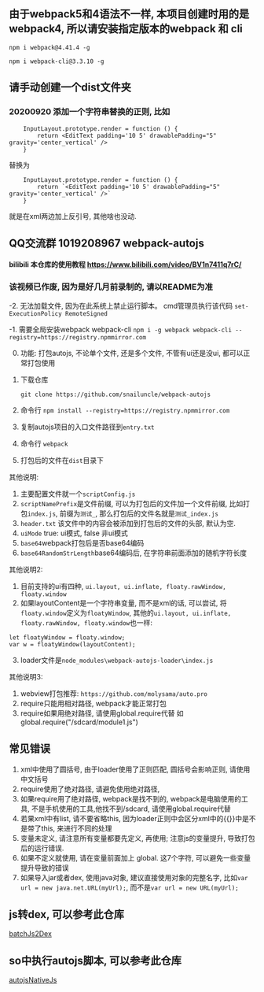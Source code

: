 ## 由于webpack5和4语法不一样, 本项目创建时用的是webpack4, 所以请安装指定版本的webpack 和 cli
```
npm i webpack@4.41.4 -g

npm i webpack-cli@3.3.10 -g

```
## 请手动创建一个dist文件夹
### 20200920 添加一个字符串替换的正则, 比如
```
    InputLayout.prototype.render = function () {
        return <EditText padding='10 5' drawablePadding="5" gravity='center_vertical' />
    }
```
替换为
```
    InputLayout.prototype.render = function () {
        return `<EditText padding='10 5' drawablePadding="5" gravity='center_vertical' />`
    }
```
就是在xml两边加上反引号, 其他啥也没动.

## QQ交流群 1019208967  webpack-autojs
#### bilibili 本仓库的使用教程  https://www.bilibili.com/video/BV1n7411q7rC/
### 该视频已作废, 因为是好几月前录制的, 请以README为准


-2. 无法加载文件, 因为在此系统上禁止运行脚本。 cmd管理员执行该代码 `set-ExecutionPolicy RemoteSigned`

-1. 需要全局安装webpack webpack-cli `npm i -g webpack webpack-cli --registry=https://registry.npmmirror.com`

0. 功能: 打包autojs, 不论单个文件, 还是多个文件, 不管有ui还是没ui, 都可以正常打包使用
1. 下载仓库

    `git clone https://github.com/snailuncle/webpack-autojs`
2. 命令行
    `npm install --registry=https://registry.npmmirror.com`
3. 复制autojs项目的入口文件路径到`entry.txt`
4. 命令行 `webpack`
5. 打包后的文件在`dist`目录下

其他说明:
1. 主要配置文件就一个`scriptConfig.js`
2. `scriptNamePrefix`是文件前缀, 可以为打包后的文件加一个文件前缀, 比如打包`index.js`, 前缀为`测试_`, 那么打包后的文件名就是`测试_index.js`
3. `header.txt` 该文件中的内容会被添加到打包后的文件的头部, 默认为空.
4. `uiMode` true: ui模式, false 非ui模式
5.  `base64`webpack打包后是否base64编码
6.  `base64RandomStrLength`base64编码后, 在字符串前面添加的随机字符长度

其他说明2:
1. 目前支持的ui有四种, ` ui.layout, ui.inflate, floaty.rawWindow, floaty.window `
2. 如果layoutContent是一个字符串变量, 而不是xml的话, 可以尝试, 将`floaty.window`定义为`floatyWindow`, 其他的` ui.layout, ui.inflate, floaty.rawWindow, floaty.window `也一样:
```
let floatyWindow = floaty.window;
var w = floatyWindow(layoutContent);
```
3. loader文件是`node_modules\webpack-autojs-loader\index.js`

其他说明3:
1. webview打包推荐: `https://github.com/molysama/auto.pro`
2. require只能用相对路径, webpack才能正常打包
3. require如果用绝对路径, 请使用global.require代替  如global.require("/sdcard/module1.js")

## 常见错误
1. xml中使用了圆括号, 由于loader使用了正则匹配, 圆括号会影响正则, 请使用中文括号
2. require使用了绝对路径, 请避免使用绝对路径,
3. 如果require用了绝对路径, webpack是找不到的, webpack是电脑使用的工具, 不是手机使用的工具,他找不到/sdcard, 请使用global.require代替
4. 若果xml中有list, 请不要省略this, 因为loader正则中会区分xml中的{{}}中是不是带了this, 来进行不同的处理
5. 变量未定义, 请注意所有变量都要先定义, 再使用; 注意js的变量提升, 导致打包后的运行错误.
6. 如果不定义就使用, 请在变量前面加上   global.   这7个字符, 可以避免一些变量提升导致的错误
7. 如果导入jar或者dex, 使用java对象, 建议直接使用对象的完整名字, 比如`var url = new java.net.URL(myUrl);`, 而不是`var url = new URL(myUrl);`
## js转dex, 可以参考此仓库
[batchJs2Dex](https://github.com/snailuncle/batchJs2Dex)

## so中执行autojs脚本, 可以参考此仓库
[autojsNativeJs](https://github.com/snailuncle/autojsNativeJs)
